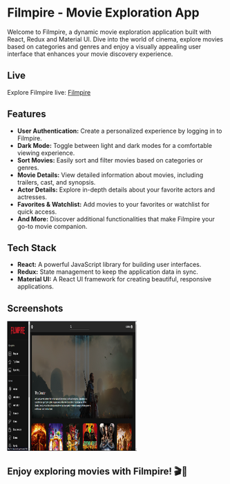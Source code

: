 # Filmpire - Movie Exploration App  

Welcome to Filmpire, a dynamic movie exploration application built with React, Redux and Material UI. Dive into the world of cinema, explore movies based on categories and genres and enjoy a visually appealing user interface that enhances your movie discovery experience.

## Live

Explore Filmpire live: [Filmpire](https://yy-filmpire.netlify.app/)

## Features

- **User Authentication:** Create a personalized experience by logging in to Filmpire.
- **Dark Mode:** Toggle between light and dark modes for a comfortable viewing experience.
- **Sort Movies:** Easily sort and filter movies based on categories or genres.
- **Movie Details:** View detailed information about movies, including trailers, cast, and synopsis.
- **Actor Details:** Explore in-depth details about your favorite actors and actresses.
- **Favorites & Watchlist:** Add movies to your favorites or watchlist for quick access.
- **And More:** Discover additional functionalities that make Filmpire your go-to movie companion.

## Tech Stack

- **React:** A powerful JavaScript library for building user interfaces.
- **Redux:** State management to keep the application data in sync.
- **Material UI:** A React UI framework for creating beautiful, responsive applications.

## Screenshots

<img src="React/filmpire/public/images/homePage_dark.png" width="300px" height="300px">


## Enjoy exploring movies with Filmpire! 🎬🍿

